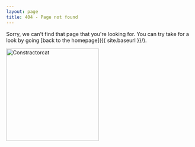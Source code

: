 ```yaml
---
layout: page
title: 404 - Page not found
---
```


Sorry, we can't find that page that you're looking for. You can try take for a look by going [back to the homepage]({{ site.baseurl }}/).

<img src="https://raw.githubusercontent.com/spinni/spinni.github.com/master/images/404.jpg" alt="Constractorcat" width="250px" style="vertical-align: bottom;">

